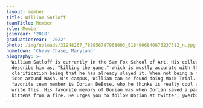 ```yaml
---
layout: member
title: William Satloff
teamTitle: Member
role: Member
joinYear: '2018'
graduationYear: '2022'
photo: /img/uploads/31948267_788956787968093_5184906840676237312_n.jpg
hometown: 'Chevy Chase, Maryland'
biography: >-
  William Satloff is currently in the Sam Fox School of Art. His colleagues
  describe him as, "killing the game," which is mostly accurate with the one
  clarification being that he has already slayed it. When not being a fashion
  icon around Wash. U's campus, William can be found doing Mock Trial. His
  favorite team member is Dorian DeBose, who he thinks is really cool and didn't
  write this. His favorite memory of Dorian was when Dorian saved a pack of baby
  kittens from a fire. He urges you to follow Dorian at twitter, @verbosedebose.
---
```


